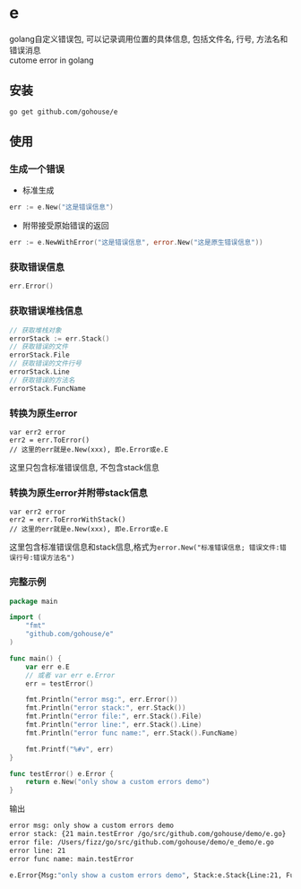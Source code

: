 # e
golang自定义错误包, 可以记录调用位置的具体信息, 包括文件名, 行号, 方法名和错误消息  
cutome error in golang

## 安装
```shell
go get github.com/gohouse/e
```

## 使用

### 生成一个错误
- 标准生成
```go
err := e.New("这是错误信息")
```

- 附带接受原始错误的返回
```go
err := e.NewWithError("这是错误信息", error.New("这是原生错误信息"))
```

### 获取错误信息
```go
err.Error()
```

### 获取错误堆栈信息
```go
// 获取堆栈对象
errorStack := err.Stack()
// 获取错误的文件
errorStack.File
// 获取错误的文件行号
errorStack.Line
// 获取错误的方法名
errorStack.FuncName
```

### 转换为原生error
```
var err2 error
err2 = err.ToError()
// 这里的err就是e.New(xxx), 即e.Error或e.E
```
这里只包含标准错误信息, 不包含stack信息

### 转换为原生error并附带stack信息
```
var err2 error
err2 = err.ToErrorWithStack()
// 这里的err就是e.New(xxx), 即e.Error或e.E
```
这里包含标准错误信息和stack信息,格式为`error.New("标准错误信息; 错误文件:错误行号:错误方法名")`

### 完整示例
```go
package main

import (
	"fmt"
	"github.com/gohouse/e"
)

func main() {
	var err e.E
	// 或者 var err e.Error
	err = testError()

	fmt.Println("error msg:", err.Error())
	fmt.Println("error stack:", err.Stack())
	fmt.Println("error file:", err.Stack().File)
	fmt.Println("error line:", err.Stack().Line)
	fmt.Println("error func name:", err.Stack().FuncName)

	fmt.Printf("%#v", err)
}

func testError() e.Error {
	return e.New("only show a custom errors demo")
}
```
输出
```bash
error msg: only show a custom errors demo
error stack: {21 main.testError /go/src/github.com/gohouse/demo/e.go}
error file: /Users/fizz/go/src/github.com/gohouse/demo/e_demo/e.go
error line: 21
error func name: main.testError

e.Error{Msg:"only show a custom errors demo", Stack:e.Stack{Line:21, FuncName:"main.main", File:"/go/src/github.com/demo/e.go"}}
```